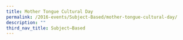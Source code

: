 ```yaml
---
title: Mother Tongue Cultural Day
permalink: /2016-events/Subject-Based/mother-tongue-cultural-day/
description: ""
third_nav_title: Subject–Based
---
```

